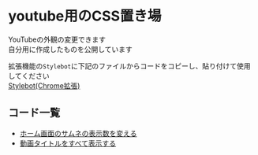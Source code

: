 # youtube用のCSS置き場  
YouTubeの外観の変更できます  
自分用に作成したものを公開しています

拡張機能の`Stylebot`に下記のファイルからコードをコピーし、貼り付けて使用してください  
[Stylebot(Chrome拡張)](https://chromewebstore.google.com/detail/stylebot/oiaejidbmkiecgbjeifoejpgmdaleoha?hl=ja)

## コード一覧
+ [ホーム画面のサムネの表示数を変える](https://github.com/koseiccc/CSS_YouTube/blob/main/HomeGrid.txt)
+ [動画タイトルをすべて表示する](https://github.com/koseiccc/CSS_YouTube/blob/main/FullTitle.txt)
